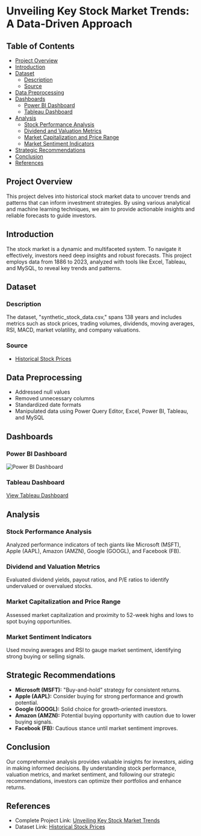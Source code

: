 # Unveiling Key Stock Market Trends: A Data-Driven Approach

## Table of Contents
- [Project Overview](#project-overview)
- [Introduction](#introduction)
- [Dataset](#dataset)
  - [Description](#description)
  - [Source](#source)
- [Data Preprocessing](#data-preprocessing)
- [Dashboards](#dashboards)
  - [Power BI Dashboard](#power-bi-dashboard)
  - [Tableau Dashboard](#tableau-dashboard)
- [Analysis](#analysis)
  - [Stock Performance Analysis](#stock-performance-analysis)
  - [Dividend and Valuation Metrics](#dividend-and-valuation-metrics)
  - [Market Capitalization and Price Range](#market-capitalization-and-price-range)
  - [Market Sentiment Indicators](#market-sentiment-indicators)
- [Strategic Recommendations](#strategic-recommendations)
- [Conclusion](#conclusion)
- [References](#references)

## Project Overview
This project delves into historical stock market data to uncover trends and patterns that can inform investment strategies. By using various analytical and machine learning techniques, we aim to provide actionable insights and reliable forecasts to guide investors.

## Introduction
The stock market is a dynamic and multifaceted system. To navigate it effectively, investors need deep insights and robust forecasts. This project employs data from 1886 to 2023, analyzed with tools like Excel, Tableau, and MySQL, to reveal key trends and patterns.

## Dataset
### Description
The dataset, "synthetic_stock_data.csv," spans 138 years and includes metrics such as stock prices, trading volumes, dividends, moving averages, RSI, MACD, market volatility, and company valuations.

### Source
- [Historical Stock Prices](https://www.kaggle.com/datasets/rohanrao/nifty50-stock-market-data)

## Data Preprocessing
- Addressed null values
- Removed unnecessary columns
- Standardized date formats
- Manipulated data using Power Query Editor, Excel, Power BI, Tableau, and MySQL

## Dashboards

### Power BI Dashboard
![Power BI Dashboard](https://app.powerbi.com/links/lHj_UkaisJ?ctid=0eefea66-f8bf-48b6-b0b9-34cac883663b&pbi_source=linkShare)

### Tableau Dashboard
[View Tableau Dashboard]([https://public.tableau.com/profile/tableau_link](https://public.tableau.com/views/StockAnalysisusingTableau/Home?:language=en-US&publish=yes&:sid=&:redirect=auth&:display_count=n&:origin=viz_share_link))

## Analysis
### Stock Performance Analysis
Analyzed performance indicators of tech giants like Microsoft (MSFT), Apple (AAPL), Amazon (AMZN), Google (GOOGL), and Facebook (FB).

### Dividend and Valuation Metrics
Evaluated dividend yields, payout ratios, and P/E ratios to identify undervalued or overvalued stocks.

### Market Capitalization and Price Range
Assessed market capitalization and proximity to 52-week highs and lows to spot buying opportunities.

### Market Sentiment Indicators
Used moving averages and RSI to gauge market sentiment, identifying strong buying or selling signals.

## Strategic Recommendations
- **Microsoft (MSFT):** "Buy-and-hold" strategy for consistent returns.
- **Apple (AAPL):** Consider buying for strong performance and growth potential.
- **Google (GOOGL):** Solid choice for growth-oriented investors.
- **Amazon (AMZN):** Potential buying opportunity with caution due to lower buying signals.
- **Facebook (FB):** Cautious stance until market sentiment improves.

## Conclusion
Our comprehensive analysis provides valuable insights for investors, aiding in making informed decisions. By understanding stock performance, valuation metrics, and market sentiment, and following our strategic recommendations, investors can optimize their portfolios and enhance returns.

## References
- Complete Project Link: [Unveiling Key Stock Market Trends](https://analytixedge.blogspot.com/2024/08/unveiling-key-stock-market-trends-data.html)
- Dataset Link: [Historical Stock Prices](https://www.kaggle.com/datasets/rohanrao/nifty50-stock-market-data)
